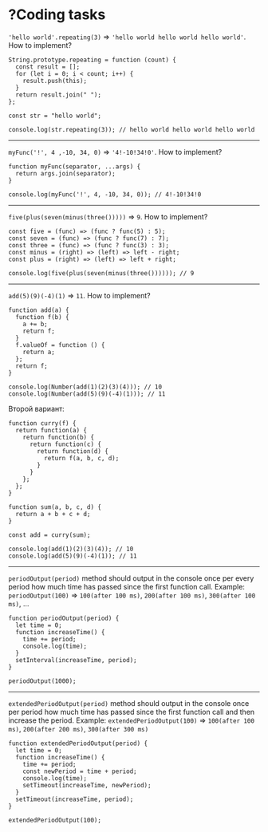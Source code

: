 # ?Coding tasks

`'hello world'.repeating(3)` => `'hello world hello world hello world'`. How to implement?

~~~
String.prototype.repeating = function (count) {
  const result = [];
  for (let i = 0; i < count; i++) {
    result.push(this);
  }
  return result.join(" ");
};

const str = "hello world";

console.log(str.repeating(3)); // hello world hello world hello world
~~~

***

`myFunc('!', 4 ,-10, 34, 0)` => `'4!-10!34!0'`. How to implement?

~~~
function myFunc(separator, ...args) {
  return args.join(separator);
}

console.log(myFunc('!', 4, -10, 34, 0)); // 4!-10!34!0
~~~

***

`five(plus(seven(minus(three()))))` => `9`. How to implement?

~~~
const five = (func) => (func ? func(5) : 5);
const seven = (func) => (func ? func(7) : 7);
const three = (func) => (func ? func(3) : 3);
const minus = (right) => (left) => left - right;
const plus = (right) => (left) => left + right;

console.log(five(plus(seven(minus(three()))))); // 9
~~~

***

`add(5)(9)(-4)(1)` => `11`. How to implement?

~~~
function add(a) {
  function f(b) {
    a += b;
    return f;
  }
  f.valueOf = function () {
    return a;
  };
  return f;
}

console.log(Number(add(1)(2)(3)(4))); // 10
console.log(Number(add(5)(9)(-4)(1))); // 11
~~~

Второй вариант:

~~~
function curry(f) {
  return function(a) {
    return function(b) {
      return function(c) {
        return function(d) {
          return f(a, b, c, d);
        }
      }
    };
  };
}

function sum(a, b, c, d) {
  return a + b + c + d;
}

const add = curry(sum);

console.log(add(1)(2)(3)(4)); // 10
console.log(add(5)(9)(-4)(1)); // 11
~~~

***

`periodOutput(period)` method should output in the console once per every period how much time has passed since the first function call. Example: `periodOutput(100)` => `100(after 100 ms)`, `200(after 100 ms)`, `300(after 100 ms)`, ...

~~~
function periodOutput(period) {
  let time = 0;
  function increaseTime() {
    time += period;
    console.log(time);
  }
  setInterval(increaseTime, period);
}

periodOutput(1000);
~~~

***

`extendedPeriodOutput(period)` method should output in the console once per period how much time has passed since the first function call and then increase the period. Example: `extendedPeriodOutput(100)` => `100(after 100 ms)`, `200(after 200 ms)`, `300(after 300 ms)`

~~~
function extendedPeriodOutput(period) {
  let time = 0;
  function increaseTime() {
    time += period;
    const newPeriod = time + period;
    console.log(time);
    setTimeout(increaseTime, newPeriod);
  }
  setTimeout(increaseTime, period);
}

extendedPeriodOutput(100);
~~~